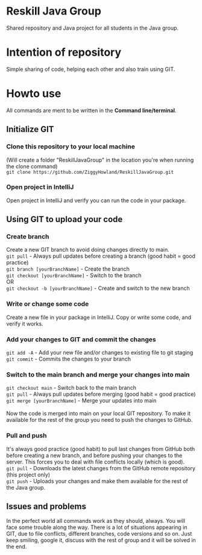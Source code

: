 # Reskill Java Group
Shared repository and Java project for all students in the Java group. 

# Intention of repository
Simple sharing of code, helping each other and also train using GIT.

# Howto use

All commands are ment to be written in the **Command line/terminal**.

## Initialize GIT
### Clone this repository to your local machine
(Will create a folder "ReskillJavaGroup" in the location you're when running the clone command)\
``git clone https://github.com/ZiggyHowland/ReskillJavaGroup.git``

### Open project in IntelliJ
Open project in IntelliJ and verify you can run the code in your package.


## Using GIT to upload your code

### Create branch
Create a new GIT branch to avoid doing changes directly to main.\
``git pull`` - Always pull updates before creating a branch (good habit = good practice) \
``git branch [yourBranchName]`` - Create the branch\
``git checkout [yourBranchName]`` - Switch to the branch\
OR\
``git checkout -b [yourBranchName]`` - Create and switch to the new branch

### Write or change some code
Create a new file in your package in IntelliJ. Copy or write some code, and verify it works.

### Add your changes to GIT and commit the changes
``git add -A`` - Add your new file and/or changes to existing file to git staging\
``git commit`` - Commits the changes to your branch

### Switch to the main branch and merge your changes into main
``git checkout main`` - Switch back to the main branch\
``git pull`` - Always pull updates before merging (good habit = good practice)
``git merge [yourBranchName]`` - Merge your updates into main\
\
Now the code is merged into main on your local GIT repository. To make it available for the rest of the group you need to push the changes to GitHub. 

### Pull and push
It's always good practice (good habit) to pull last changes from GitHub both before creating a new branch, and before pushing your changes to the server. This forces you to deal with file conflicts locally (which is good).\
``git pull`` - Downloads the latest changes from the GitHub remote repository (this project only)\
``git push`` - Uploads your changes and make them available for the rest of the Java group.

## Issues and problems
In the perfect world all commands work as they should, always. You will face some trouble along the way. There is a lot of situations appearing in GIT, due to file conflicts, different branches, code versions and so on. Just keep smiling, google it, discuss with the rest of group and it will be solved in the end.

